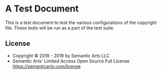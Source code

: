 # A Test Document

This is a test document to test the various configurations of the copyright file. These tests will be run as a part of the test suite.
## License

- Copyright © 2018 - 2019 by Semantic Arts LLC
- Semantic Arts' Limited Access Open Source Full License https://semanticarts.com/license
